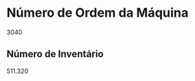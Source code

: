 <!DOCTYPE html>
<html lang="pt-BR">
<head>
    <meta charset="UTF-8">
    <meta name="viewport" content="width=device-width, initial-scale=1.0">
    <title>Número de Inventário</title>
    <link rel="stylesheet" href="styles.css">
</head>
<body>
    <div class="container">
        <h1>Número de Ordem da Máquina</h1>
        <p class="order-number">3040</p>
        <h2>Número de Inventário</h2>
        <p class="inventory-number">511.320</p>
    </div>
</body>
</html>
